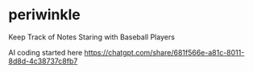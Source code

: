 # periwinkle
Keep Track of Notes Staring with Baseball Players

AI coding started here https://chatgpt.com/share/681f566e-a81c-8011-8d8d-4c38737c8fb7